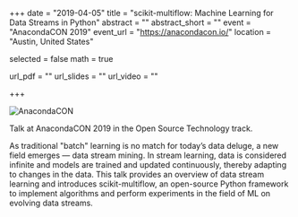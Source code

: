 +++
date = "2019-04-05"
title = "scikit-multiflow: Machine Learning for Data Streams in Python"
abstract = ""
abstract_short = ""
event = "AnacondaCON 2019"
event_url = "https://anacondacon.io/"
location = "Austin, United States"

selected = false
math = true

url_pdf = ""
url_slides = ""
url_video = ""

+++

![AnacondaCON](/img/talks/AnacondaCON.jpeg)


Talk at AnacondaCON 2019 in the Open Source Technology track.

As traditional "batch" learning is no match for today’s data deluge, a new field emerges — data stream mining. In stream learning, data is considered infinite and models are trained and updated continuously, thereby adapting to changes in the data. This talk provides an overview of data stream learning and introduces scikit-multiflow, an open-source Python framework to implement algorithms and perform experiments in the field of ML on evolving data streams.